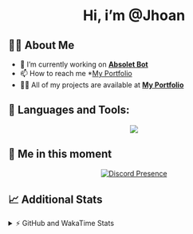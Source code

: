 <h1 align="center">Hi, i’m @Jhoan</h1>

## 🙋‍♂️ About Me

- 🔭 I’m currently working on **[Absolet Bot](https://strider.cloud)**
- 📫 How to reach me *[My Portfolio](https://jhoan.me/contact)
- 👨‍💻 All of my projects are available at **[My Portfolio](https://jhoan.me)**

## 🚀 Languages and Tools:
<p align="center">
  <a href="https://skillicons.dev">
    <img src="https://skillicons.dev/icons?i=js,ts,html,css,bootstrap,nodejs,express,vscode,neovim,vim,atom,cloudflare,git,github,discord,bots,linux,mongodb,nginx,redis,wordpress,heroku&perline=11" />
  </a>
</p>
  
## 👤 Me in this moment
<p align="center">
    <a href="https://discord.com/users/612460795124776960" target="_blank" rel="nofollow">
        <img src="https://lanyard-profile-readme.vercel.app/api/612460795124776960?idleMessage=Probably%20coding%20Absolet..." alt="Discord Presence" align="center">
    </a>
</p>

## 📈 Additional Stats
<details>
    <summary>⚡ GitHub and WakaTime Stats</summary>
    <br/>

<!--START_SECTION:waka-->
![Code Time](http://img.shields.io/badge/Code%20Time-549%20hrs%2048%20mins-blue)

**🐱 My GitHub Data** 

> 🏆 1,101 Contributions in the Year 2022
 > 
> 📦 170.2 kB Used in GitHub's Storage 
 > 
> 💼 Opted to Hire
 > 
> 📜 4 Public Repositories 
 > 
> 🔑 39 Private Repositories  
 > 
**I'm an Early 🐤** 

```text
🌞 Morning    91 commits     ██░░░░░░░░░░░░░░░░░░░░░░░   10.67% 
🌆 Daytime    392 commits    ███████████░░░░░░░░░░░░░░   45.96% 
🌃 Evening    331 commits    █████████░░░░░░░░░░░░░░░░   38.8% 
🌙 Night      39 commits     █░░░░░░░░░░░░░░░░░░░░░░░░   4.57%

```
📅 **I'm Most Productive on Saturday** 

```text
Monday       123 commits    ███░░░░░░░░░░░░░░░░░░░░░░   14.42% 
Tuesday      135 commits    ████░░░░░░░░░░░░░░░░░░░░░   15.83% 
Wednesday    141 commits    ████░░░░░░░░░░░░░░░░░░░░░   16.53% 
Thursday     93 commits     ██░░░░░░░░░░░░░░░░░░░░░░░   10.9% 
Friday       131 commits    ███░░░░░░░░░░░░░░░░░░░░░░   15.36% 
Saturday     159 commits    ████░░░░░░░░░░░░░░░░░░░░░   18.64% 
Sunday       71 commits     ██░░░░░░░░░░░░░░░░░░░░░░░   8.32%

```


📊 **This Week I Spent My Time On** 

```text
⌚︎ Time Zone: America/Bogota

💬 Programming Languages: 
TypeScript               5 hrs 51 mins       ██████████████████░░░░░░░   75.25% 
JavaScript               1 hr 9 mins         ███░░░░░░░░░░░░░░░░░░░░░░   14.97% 
JSON                     22 mins             █░░░░░░░░░░░░░░░░░░░░░░░░   4.75% 
Markdown                 15 mins             ░░░░░░░░░░░░░░░░░░░░░░░░░   3.21% 
YAML                     7 mins              ░░░░░░░░░░░░░░░░░░░░░░░░░   1.59%

🔥 Editors: 
VS Code                  7 hrs 47 mins       █████████████████████████   100.0%

🐱‍💻 Projects: 
bloom                    6 hrs 14 mins       ████████████████████░░░░░   80.09% 
dilva                    52 mins             ██░░░░░░░░░░░░░░░░░░░░░░░   11.2% 
bloom-docs               39 mins             ██░░░░░░░░░░░░░░░░░░░░░░░   8.47% 
injector                 1 min               ░░░░░░░░░░░░░░░░░░░░░░░░░   0.24%

💻 Operating System: 
Linux                    7 hrs 47 mins       █████████████████████████   100.0%

```

**I Mostly Code in JavaScript** 

```text
JavaScript               17 repos            ███████████████░░░░░░░░░░   60.71% 
TypeScript               5 repos             ████░░░░░░░░░░░░░░░░░░░░░   17.86% 
Java                     3 repos             ██░░░░░░░░░░░░░░░░░░░░░░░   10.71% 
Shell                    1 repo              █░░░░░░░░░░░░░░░░░░░░░░░░   3.57% 
CSS                      1 repo              █░░░░░░░░░░░░░░░░░░░░░░░░   3.57%

```



 Last Updated on 29/12/2022 21:35:26 UTC
<!--END_SECTION:waka-->
</details>
